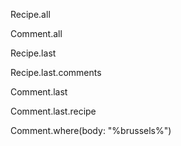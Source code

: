 <!-- In a README.md file, indicate how you would use ActiveRecord to return... -->

<!-- all the recipes -->
Recipe.all
<!-- all the comments -->
Comment.all
<!-- the most recent recipe posted -->
Recipe.last
<!-- all the comments of the most recent recipe -->
Recipe.last.comments
<!-- the most recent comment of all your comments -->
Comment.last
<!-- the recipe associated with the most recent comment -->
Comment.last.recipe
<!-- all comments that include the string brussels -->
<!-- Wild card isn't working for me -->
Comment.where(body: "%brussels%")
